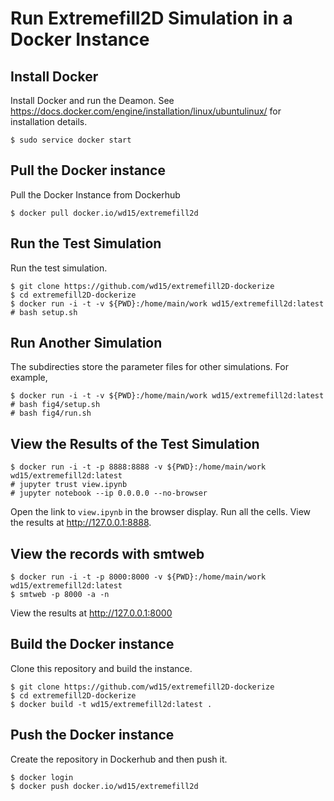 # Run Extremefill2D Simulation in a Docker Instance

## Install Docker

Install Docker and run the Deamon. See
https://docs.docker.com/engine/installation/linux/ubuntulinux/ for
installation details.

    $ sudo service docker start

## Pull the Docker instance

Pull the Docker Instance from Dockerhub

    $ docker pull docker.io/wd15/extremefill2d

## Run the Test Simulation

Run the test simulation.

    $ git clone https://github.com/wd15/extremefill2D-dockerize
    $ cd extremefill2D-dockerize
    $ docker run -i -t -v ${PWD}:/home/main/work wd15/extremefill2d:latest
    # bash setup.sh

## Run Another Simulation

The subdirecties store the parameter files for other simulations. For
example,

    $ docker run -i -t -v ${PWD}:/home/main/work wd15/extremefill2d:latest
    # bash fig4/setup.sh
    # bash fig4/run.sh

## View the Results of the Test Simulation

    $ docker run -i -t -p 8888:8888 -v ${PWD}:/home/main/work wd15/extremefill2d:latest
    # jupyter trust view.ipynb
    # jupyter notebook --ip 0.0.0.0 --no-browser

Open the link to `view.ipynb` in the browser display. Run all the
cells. View the results at http://127.0.0.1:8888.

## View the records with smtweb

    $ docker run -i -t -p 8000:8000 -v ${PWD}:/home/main/work wd15/extremefill2d:latest
    $ smtweb -p 8000 -a -n

View the results at http://127.0.0.1:8000

## Build the Docker instance

Clone this repository and build the instance.

    $ git clone https://github.com/wd15/extremefill2D-dockerize
    $ cd extremefill2D-dockerize
    $ docker build -t wd15/extremefill2d:latest .

## Push the Docker instance

Create the repository in Dockerhub and then push it.

    $ docker login
    $ docker push docker.io/wd15/extremefill2d
